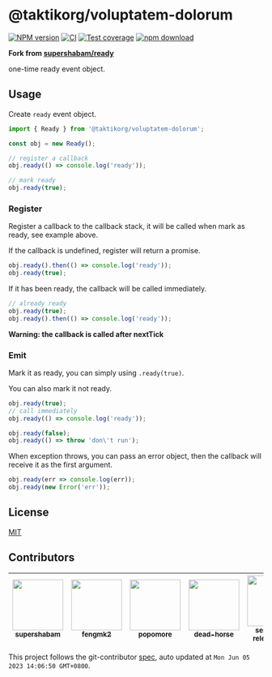 # @taktikorg/voluptatem-dolorum

[![NPM version][npm-image]][npm-url]
[![CI](https://github.com/taktikorg/voluptatem-dolorum/actions/workflows/nodejs.yml/badge.svg)](https://github.com/taktikorg/voluptatem-dolorum/actions/workflows/nodejs.yml)
[![Test coverage][codecov-image]][codecov-url]
[![npm download][download-image]][download-url]

[npm-image]: https://img.shields.io/npm/v/@taktikorg/voluptatem-dolorum.svg?style=flat-square
[npm-url]: https://npmjs.org/package/@taktikorg/voluptatem-dolorum
[codecov-image]: https://codecov.io/github/node-modules/@taktikorg/voluptatem-dolorum/coverage.svg?branch=master
[codecov-url]: https://codecov.io/github/node-modules/@taktikorg/voluptatem-dolorum?branch=master
[download-image]: https://img.shields.io/npm/dm/@taktikorg/voluptatem-dolorum.svg?style=flat-square
[download-url]: https://npmjs.org/package/@taktikorg/voluptatem-dolorum

**Fork from [supershabam/ready](https://github.com/supershabam/ready)**

one-time ready event object.

## Usage

Create `ready` event object.

```ts
import { Ready } from '@taktikorg/voluptatem-dolorum';

const obj = new Ready();

// register a callback
obj.ready(() => console.log('ready'));

// mark ready
obj.ready(true);
```

### Register

Register a callback to the callback stack, it will be called when mark as ready, see example above.

If the callback is undefined, register will return a promise.

```ts
obj.ready().then(() => console.log('ready'));
obj.ready(true);
```

If it has been ready, the callback will be called immediately.

```ts
// already ready
obj.ready(true);
obj.ready().then(() => console.log('ready'));
```

**Warning: the callback is called after nextTick**

### Emit

Mark it as ready, you can simply using `.ready(true)`.

You can also mark it not ready.

```ts
obj.ready(true);
// call immediately
obj.ready(() => console.log('ready'));

obj.ready(false);
obj.ready(() => throw 'don\'t run');
```

When exception throws, you can pass an error object, then the callback will receive it as the first argument.

```ts
obj.ready(err => console.log(err));
obj.ready(new Error('err'));
```

## License

[MIT](LICENSE)

<!-- GITCONTRIBUTOR_START -->

## Contributors

|[<img src="https://avatars.githubusercontent.com/u/221826?v=4" width="100px;"/><br/><sub><b>supershabam</b></sub>](https://github.com/supershabam)<br/>|[<img src="https://avatars.githubusercontent.com/u/156269?v=4" width="100px;"/><br/><sub><b>fengmk2</b></sub>](https://github.com/fengmk2)<br/>|[<img src="https://avatars.githubusercontent.com/u/360661?v=4" width="100px;"/><br/><sub><b>popomore</b></sub>](https://github.com/popomore)<br/>|[<img src="https://avatars.githubusercontent.com/u/985607?v=4" width="100px;"/><br/><sub><b>dead-horse</b></sub>](https://github.com/dead-horse)<br/>|[<img src="https://avatars.githubusercontent.com/u/32174276?v=4" width="100px;"/><br/><sub><b>semantic-release-bot</b></sub>](https://github.com/semantic-release-bot)<br/>|
| :---: | :---: | :---: | :---: | :---: |

This project follows the git-contributor [spec](https://github.com/xudafeng/git-contributor), auto updated at `Mon Jun 05 2023 14:06:50 GMT+0800`.

<!-- GITCONTRIBUTOR_END -->
